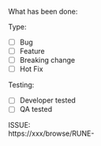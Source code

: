 What has been done:


Type:
- [ ] Bug
- [ ] Feature
- [ ] Breaking change
- [ ] Hot Fix
  
Testing:
- [ ] Developer tested
- [ ] QA tested
  
ISSUE:  
https://xxx/browse/RUNE-